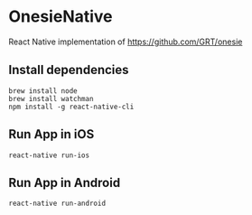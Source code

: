 # OnesieNative

React Native implementation of https://github.com/GRT/onesie

## Install dependencies
```
brew install node
brew install watchman
npm install -g react-native-cli
```

## Run App in iOS
```
react-native run-ios
```

## Run App in Android
```
react-native run-android
```
